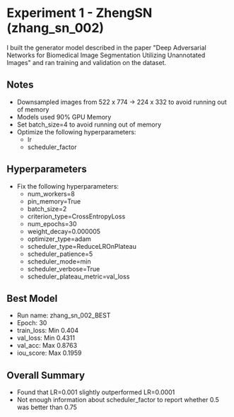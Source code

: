 # Experiment 1 - ZhengSN (zhang_sn_002)
I built the generator model described in the paper "Deep Adversarial Networks for Biomedical Image Segmentation Utilizing Unannotated Images" and ran training and validation on the dataset.

## Notes
- Downsampled images from 522 x 774 -> 224 x 332 to avoid running out of memory
- Models used 90% GPU Memory
- Set batch_size=4 to avoid running out of memory
- Optimize the following hyperparameters:
	- lr
	- scheduler_factor


## Hyperparameters
- Fix the following hyperparameters:
	- num_workers=8
	- pin_memory=True
	- batch_size=2
	- criterion_type=CrossEntropyLoss
	- num_epochs=30
	- weight_decay=0.000005
	- optimizer_type=adam
	- scheduler_type=ReduceLROnPlateau
	- scheduler_patience=5
	- scheduler_mode=min
	- scheduler_verbose=True
	- scheduler_plateau_metric=val_loss

## Best Model
- Run name: zhang_sn_002_BEST
- Epoch: 30 
- train_loss: Min 0.404 
- val_loss: Min 0.4311
- val_acc: Max 0.8763
- iou_score: Max 0.1959


## Overall Summary
- Found that LR=0.001 slightly outperformed LR=0.0001
- Not enough information about scheduler_factor to report whether 0.5 was better than 0.75